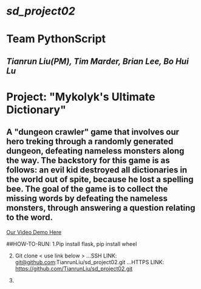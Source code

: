 # *sd_project02*

# Team PythonScript
## *Tianrun Liu(PM), Tim Marder, Brian Lee, Bo Hui Lu*

# Project: "Mykolyk's Ultimate Dictionary"

## A "dungeon crawler" game that involves our hero treking through a randomly generated dungeon, defeating nameless monsters along the way. The backstory for this game is as follows: an evil kid destroyed all dictionaries in the world out of spite, because he lost a spelling bee. The goal of the game is to collect the missing words by defeating the nameless monsters, through answering a question relating to the word.


[Our Video Demo Here](<>)

##HOW-TO-RUN:
1.Pip install flask, pip install wheel

2. Git clone < use link below >
...SSH LINK: git@github.com:TianrunLiu/sd_project02.git
...HTTPS LINK: https://github.com/TianrunLiu/sd_project02.git

3.




